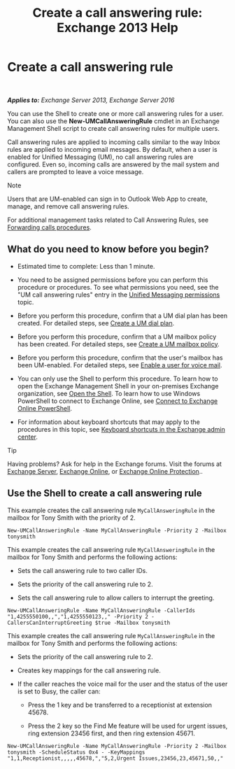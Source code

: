 ﻿---
title: 'Create a call answering rule: Exchange 2013 Help'
TOCTitle: Create a call answering rule
ms:assetid: 0976f8f2-3449-44f1-b0d1-20c91622e827
ms:mtpsurl: https://technet.microsoft.com/en-us/library/JJ898495(v=EXCHG.150)
ms:contentKeyID: 50873787
ms.date: 12/10/2017
mtps_version: v=EXCHG.150
---

# Create a call answering rule

 

_**Applies to:** Exchange Server 2013, Exchange Server 2016_


You can use the Shell to create one or more call answering rules for a user. You can also use the **New-UMCallAnsweringRule** cmdlet in an Exchange Management Shell script to create call answering rules for multiple users.

Call answering rules are applied to incoming calls similar to the way Inbox rules are applied to incoming email messages. By default, when a user is enabled for Unified Messaging (UM), no call answering rules are configured. Even so, incoming calls are answered by the mail system and callers are prompted to leave a voice message.


> [!NOTE]
> Users that are UM-enabled can sign in to Outlook Web App to create, manage, and remove call answering rules.



For additional management tasks related to Call Answering Rules, see [Forwarding calls procedures](forwarding-calls-procedures-exchange-2013-help.md).

## What do you need to know before you begin?

  - Estimated time to complete: Less than 1 minute.

  - You need to be assigned permissions before you can perform this procedure or procedures. To see what permissions you need, see the "UM call answering rules" entry in the [Unified Messaging permissions](unified-messaging-permissions-exchange-2013-help.md) topic.

  - Before you perform this procedure, confirm that a UM dial plan has been created. For detailed steps, see [Create a UM dial plan](create-a-um-dial-plan-exchange-2013-help.md).

  - Before you perform this procedure, confirm that a UM mailbox policy has been created. For detailed steps, see [Create a UM mailbox policy](create-a-um-mailbox-policy-exchange-2013-help.md).

  - Before you perform this procedure, confirm that the user's mailbox has been UM-enabled. For detailed steps, see [Enable a user for voice mail](enable-a-user-for-voice-mail-exchange-2013-help.md).

  - You can only use the Shell to perform this procedure. To learn how to open the Exchange Management Shell in your on-premises Exchange organization, see [Open the Shell](https://technet.microsoft.com/en-us/library/dd638134\(v=exchg.150\)). To learn how to use Windows PowerShell to connect to Exchange Online, see [Connect to Exchange Online PowerShell](https://go.microsoft.com/fwlink/p/?linkid=396554).

  - For information about keyboard shortcuts that may apply to the procedures in this topic, see [Keyboard shortcuts in the Exchange admin center](keyboard-shortcuts-in-the-exchange-admin-center-exchange-online-protection-help.md).


> [!TIP]
> Having problems? Ask for help in the Exchange forums. Visit the forums at <A href="https://go.microsoft.com/fwlink/p/?linkid=60612">Exchange Server</A>, <A href="https://go.microsoft.com/fwlink/p/?linkid=267542">Exchange Online</A>, or <A href="https://go.microsoft.com/fwlink/p/?linkid=285351">Exchange Online Protection</A>..



## Use the Shell to create a call answering rule

This example creates the call answering rule `MyCallAnsweringRule` in the mailbox for Tony Smith with the priority of 2.

    New-UMCallAnsweringRule -Name MyCallAnsweringRule -Priority 2 -Mailbox tonysmith

This example creates the call answering rule `MyCallAnsweringRule` in the mailbox for Tony Smith and performs the following actions:

  - Sets the call answering rule to two caller IDs.

  - Sets the priority of the call answering rule to 2.

  - Sets the call answering rule to allow callers to interrupt the greeting.

<!-- end list -->

    New-UMCallAnsweringRule -Name MyCallAnsweringRule -CallerIds "1,4255550100,,","1,4255550123,," -Priority 2 -CallersCanInterruptGreeting $true -Mailbox tonysmith

This example creates the call answering rule `MyCallAnsweringRule` in the mailbox for Tony Smith and performs the following actions:

  -  
    Sets the priority of the call answering rule to 2.

  -  
    Creates key mappings for the call answering rule.

  -  
    If the caller reaches the voice mail for the user and the status of the user is set to Busy, the caller can:
    
      - Press the 1 key and be transferred to a receptionist at extension 45678.
    
      - Press the 2 key so the Find Me feature will be used for urgent issues, ring extension 23456 first, and then ring extension 45671.

<!-- end list -->

    New-UMCallAnsweringRule -Name MyCallAnsweringRule -Priority 2 -Mailbox tonysmith -ScheduleStatus 0x4 - -KeyMappings "1,1,Receptionist,,,,,45678,","5,2,Urgent Issues,23456,23,45671,50,,"

